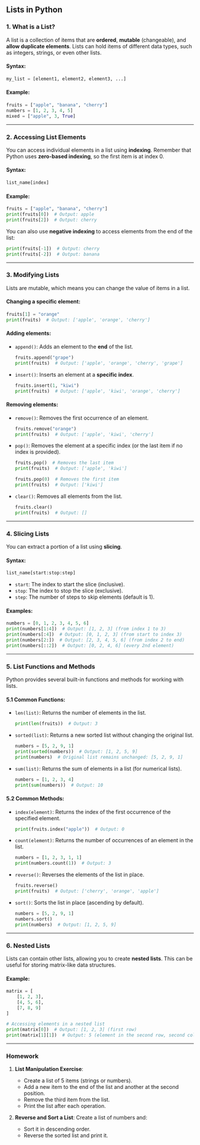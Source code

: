 ## **Lists in Python**

### **1. What is a List?**

A list is a collection of items that are **ordered**, **mutable** (changeable), and **allow duplicate elements**. Lists can hold items of different data types, such as integers, strings, or even other lists.

#### **Syntax**:
```python
my_list = [element1, element2, element3, ...]
```

#### **Example**:
```python
fruits = ["apple", "banana", "cherry"]
numbers = [1, 2, 3, 4, 5]
mixed = ["apple", 3, True]
```

---

### **2. Accessing List Elements**

You can access individual elements in a list using **indexing**. Remember that Python uses **zero-based indexing**, so the first item is at index 0.

#### **Syntax**:
```python
list_name[index]
```

#### **Example**:
```python
fruits = ["apple", "banana", "cherry"]
print(fruits[0])  # Output: apple
print(fruits[2])  # Output: cherry
```

You can also use **negative indexing** to access elements from the end of the list:
```python
print(fruits[-1])  # Output: cherry
print(fruits[-2])  # Output: banana
```

---

### **3. Modifying Lists**

Lists are mutable, which means you can change the value of items in a list.

#### **Changing a specific element**:
```python
fruits[1] = "orange"
print(fruits)  # Output: ['apple', 'orange', 'cherry']
```

#### **Adding elements**:
- `append()`: Adds an element to the **end** of the list.
  ```python
  fruits.append("grape")
  print(fruits)  # Output: ['apple', 'orange', 'cherry', 'grape']
  ```

- `insert()`: Inserts an element at a **specific index**.
  ```python
  fruits.insert(1, "kiwi")
  print(fruits)  # Output: ['apple', 'kiwi', 'orange', 'cherry']
  ```

#### **Removing elements**:
- `remove()`: Removes the first occurrence of an element.
  ```python
  fruits.remove("orange")
  print(fruits)  # Output: ['apple', 'kiwi', 'cherry']
  ```

- `pop()`: Removes the element at a specific index (or the last item if no index is provided).
  ```python
  fruits.pop()  # Removes the last item
  print(fruits)  # Output: ['apple', 'kiwi']
  
  fruits.pop(0)  # Removes the first item
  print(fruits)  # Output: ['kiwi']
  ```

- `clear()`: Removes all elements from the list.
  ```python
  fruits.clear()
  print(fruits)  # Output: []
  ```

---

### **4. Slicing Lists**

You can extract a portion of a list using **slicing**.

#### **Syntax**:
```python
list_name[start:stop:step]
```

- `start`: The index to start the slice (inclusive).
- `stop`: The index to stop the slice (exclusive).
- `step`: The number of steps to skip elements (default is 1).

#### **Examples**:
```python
numbers = [0, 1, 2, 3, 4, 5, 6]
print(numbers[1:4])  # Output: [1, 2, 3] (from index 1 to 3)
print(numbers[:4])  # Output: [0, 1, 2, 3] (from start to index 3)
print(numbers[2:])  # Output: [2, 3, 4, 5, 6] (from index 2 to end)
print(numbers[::2])  # Output: [0, 2, 4, 6] (every 2nd element)
```

---

### **5. List Functions and Methods**

Python provides several built-in functions and methods for working with lists.

#### **5.1 Common Functions**:
- `len(list)`: Returns the number of elements in the list.
  ```python
  print(len(fruits))  # Output: 3
  ```

- `sorted(list)`: Returns a new sorted list without changing the original list.
  ```python
  numbers = [5, 2, 9, 1]
  print(sorted(numbers))  # Output: [1, 2, 5, 9]
  print(numbers)  # Original list remains unchanged: [5, 2, 9, 1]
  ```

- `sum(list)`: Returns the sum of elements in a list (for numerical lists).
  ```python
  numbers = [1, 2, 3, 4]
  print(sum(numbers))  # Output: 10
  ```

#### **5.2 Common Methods**:
- `index(element)`: Returns the index of the first occurrence of the specified element.
  ```python
  print(fruits.index("apple"))  # Output: 0
  ```

- `count(element)`: Returns the number of occurrences of an element in the list.
  ```python
  numbers = [1, 2, 3, 1, 1]
  print(numbers.count(1))  # Output: 3
  ```

- `reverse()`: Reverses the elements of the list in place.
  ```python
  fruits.reverse()
  print(fruits)  # Output: ['cherry', 'orange', 'apple']
  ```

- `sort()`: Sorts the list in place (ascending by default).
  ```python
  numbers = [5, 2, 9, 1]
  numbers.sort()
  print(numbers)  # Output: [1, 2, 5, 9]
  ```

---

### **6. Nested Lists**

Lists can contain other lists, allowing you to create **nested lists**. This can be useful for storing matrix-like data structures.

#### **Example**:
```python
matrix = [
    [1, 2, 3],
    [4, 5, 6],
    [7, 8, 9]
]

# Accessing elements in a nested list
print(matrix[0])  # Output: [1, 2, 3] (first row)
print(matrix[1][1])  # Output: 5 (element in the second row, second column)
```

---

### **Homework**

1. **List Manipulation Exercise**:
   - Create a list of 5 items (strings or numbers).
   - Add a new item to the end of the list and another at the second position.
   - Remove the third item from the list.
   - Print the list after each operation.

2. **Reverse and Sort a List**:
   Create a list of numbers and:
   - Sort it in descending order.
   - Reverse the sorted list and print it.



